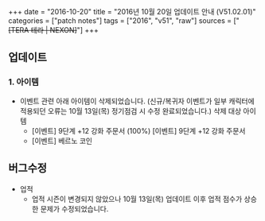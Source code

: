 +++
date = "2016-10-20"
title = "2016년 10월 20일 업데이트 안내 (V51.02.01)"
categories = ["patch notes"]
tags = ["2016", "v51", "raw"]
sources = ["~~[TERA 테라 | NEXON]~~"]
+++

## 업데이트

### 1. 아이템
- 이벤트 관련 아래 아이템이 삭제되었습니다.
  (신규/복귀자 이벤트가 일부 캐릭터에 적용되던 오류는 10월 13일(목) 정기점검 시 수정 완료되었습니다.) 삭제 대상 아이템
  - [이벤트] 9단계 +12 강화 주문서 (100%) [이벤트] 9단계 +12 강화 주문서
  - [이벤트] 베르노 코인

## 버그수정

- 업적
  - 업적 시즌이 변경되지 않았으나 10월 13일(목) 업데이트 이후 업적 점수가 상승한 문제가 수정되었습니다.
